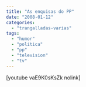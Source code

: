 ```yaml
---
title: "As enquisas do PP"
date: "2008-01-12"
categories: 
  - "trangalladas-varias"
tags: 
  - "humor"
  - "politica"
  - "pp"
  - "television"
  - "tv"
---
```


\[youtube vaE9K0sKsZk nolink\]
